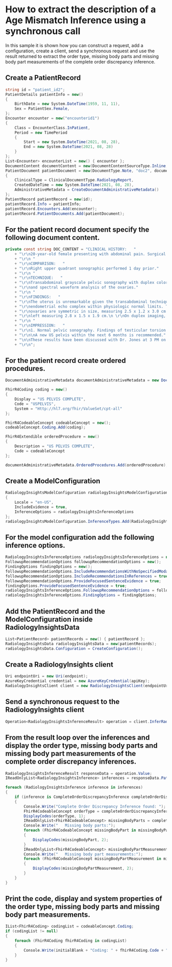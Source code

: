 # How to extract the description of a Age Mismatch Inference using a synchronous call

In this sample it is shown how you can construct a request, add a configuration, create a client, send a synchronous request and use the result returned to extract the order type, missing body parts and missing body part measurements of the complete order discrepancy inference.

## Create a PatientRecord

```C# Snippet:Complete_Order_Discrepancy_Sync_Tests_Samples_CreatePatientRecord
string id = "patient_id2";
PatientDetails patientInfo = new()
{
    BirthDate = new System.DateTime(1959, 11, 11),
    Sex = PatientSex.Female,
};
Encounter encounter = new("encounterid1")
{
    Class = EncounterClass.InPatient,
    Period = new TimePeriod
    {
        Start = new System.DateTime(2021, 08, 28),
        End = new System.DateTime(2021, 08, 28)
    }
};
List<Encounter> encounterList = new() { encounter };
DocumentContent documentContent = new(DocumentContentSourceType.Inline, DOC_CONTENT);
PatientDocument patientDocument = new(DocumentType.Note, "doc2", documentContent)
{
    ClinicalType = ClinicalDocumentType.RadiologyReport,
    CreatedDateTime = new System.DateTime(2021, 08, 28),
    AdministrativeMetadata = CreateDocumentAdministrativeMetadata()
};
PatientRecord patientRecord = new(id);
patientRecord.Info = patientInfo;
patientRecord.Encounters.Add(encounter);
patientRecord.PatientDocuments.Add(patientDocument);
```
## For the patient record document specify the following document content.
```C# Snippet:Complete_Order_Discrepancy_Sync_Tests_Samples_Doc_Content
private const string DOC_CONTENT = "CLINICAL HISTORY:   "
    + "\r\n20-year-old female presenting with abdominal pain. Surgical history significant for appendectomy."
    + "\r\n "
    + "\r\nCOMPARISON:   "
    + "\r\nRight upper quadrant sonographic performed 1 day prior."
    + "\r\n "
    + "\r\nTECHNIQUE:   "
    + "\r\nTransabdominal grayscale pelvic sonography with duplex color Doppler "
    + "\r\nand spectral waveform analysis of the ovaries."
    + "\r\n "
    + "\r\nFINDINGS:   "
    + "\r\nThe uterus is unremarkable given the transabdominal technique with "
    + "\r\nendometrial echo complex within physiologic normal limits. The "
    + "\r\novaries are symmetric in size, measuring 2.5 x 1.2 x 3.0 cm and the "
    + "\r\nleft measuring 2.8 x 1.5 x 1.9 cm.\n \r\nOn duplex imaging, Doppler signal is symmetric."
    + "\r\n "
    + "\r\nIMPRESSION:   "
    + "\r\n1. Normal pelvic sonography. Findings of testicular torsion."
    + "\r\n\nA new US pelvis within the next 6 months is recommended."
    + "\n\nThese results have been discussed with Dr. Jones at 3 PM on November 5 2020.\n "
    + "\r\n";
```
## For the patient record create ordered procedures.
```C# Snippet:Complete_Order_Discrepancy_Sync_Tests_Samples_CreateDocumentAdministrativeMetadata
DocumentAdministrativeMetadata documentAdministrativeMetadata = new DocumentAdministrativeMetadata();

FhirR4Coding coding = new()
{
    Display = "US PELVIS COMPLETE",
    Code = "USPELVIS",
    System = "Http://hl7.org/fhir/ValueSet/cpt-all"
};

FhirR4CodeableConcept codeableConcept = new();
codeableConcept.Coding.Add(coding);

FhirR4Extendible orderedProcedure = new()
{
    Description = "US PELVIS COMPLETE",
    Code = codeableConcept
};

documentAdministrativeMetadata.OrderedProcedures.Add(orderedProcedure);
```

## Create a ModelConfiguration

```C# Snippet:Complete_Order_Discrepancy_Sync_Tests_Samples_CreateModelConfiguration
RadiologyInsightsModelConfiguration radiologyInsightsModelConfiguration = new()
{
    Locale = "en-US",
    IncludeEvidence = true,
    InferenceOptions = radiologyInsightsInferenceOptions
};
radiologyInsightsModelConfiguration.InferenceTypes.Add(RadiologyInsightsInferenceType.CompleteOrderDiscrepancy);
```
## For the model configuration add the following inference options.
```C# Snippet:Complete_Order_Discrepancy_Sync_Tests_Samples_CreateRadiologyInsightsInferenceOptions
RadiologyInsightsInferenceOptions radiologyInsightsInferenceOptions = new();
FollowupRecommendationOptions followupRecommendationOptions = new();
FindingOptions findingOptions = new();
followupRecommendationOptions.IncludeRecommendationsWithNoSpecifiedModality = true;
followupRecommendationOptions.IncludeRecommendationsInReferences = true;
followupRecommendationOptions.ProvideFocusedSentenceEvidence = true;
findingOptions.ProvideFocusedSentenceEvidence = true;
radiologyInsightsInferenceOptions.FollowupRecommendationOptions = followupRecommendationOptions;
radiologyInsightsInferenceOptions.FindingOptions = findingOptions;
```

## Add the PatientRecord and the ModelConfiguration inside RadiologyInsightsData

```C# Snippet:Complete_Order_Discrepancy_Sync_Tests_Samples_AddRecordAndConfiguration
List<PatientRecord> patientRecords = new() { patientRecord };
RadiologyInsightsData radiologyInsightsData = new(patientRecords);
radiologyInsightsData.Configuration = CreateConfiguration();
```

## Create a RadiologyInsights client

```C# Snippet:Complete_Order_Discrepancy_Sync_Tests_Samples_CreateClient
Uri endpointUri = new Uri(endpoint);
AzureKeyCredential credential = new AzureKeyCredential(apiKey);
RadiologyInsightsClient client = new RadiologyInsightsClient(endpointUri, credential);
```

## Send a synchronous request to the RadiologyInsights client

```C# Snippet:Complete_Order_Discrepancy_Sync_Tests_Samples_synccall
Operation<RadiologyInsightsInferenceResult> operation = client.InferRadiologyInsights(WaitUntil.Completed, radiologyInsightsData);
```

## From the result loop over the inferences and display the order type, missing body parts and missing body part measurements of the complete order discrepancy inferences.

```C# Snippet:Complete_Order_Discrepancy_Sync_Tests_Samples_CompleteOrderDiscrepancyInference
RadiologyInsightsInferenceResult responseData = operation.Value;
IReadOnlyList<RadiologyInsightsInference> inferences = responseData.PatientResults[0].Inferences;

foreach (RadiologyInsightsInference inference in inferences)
{
    if (inference is CompleteOrderDiscrepancyInference completeOrderDiscrepancyInference)
    {
        Console.Write("Complete Order Discrepancy Inference found: ");
        FhirR4CodeableConcept orderType = completeOrderDiscrepancyInference.OrderType;
        DisplayCodes(orderType, 1);
        IReadOnlyList<FhirR4CodeableConcept> missingBodyParts = completeOrderDiscrepancyInference.MissingBodyParts;
        Console.Write("   Missing body parts:");
        foreach (FhirR4CodeableConcept missingBodyPart in missingBodyParts)
        {
            DisplayCodes(missingBodyPart, 2);
        }
        IReadOnlyList<FhirR4CodeableConcept> missingBodyPartMeasurements = completeOrderDiscrepancyInference.MissingBodyPartMeasurements;
        Console.Write("   Missing body part measurements:");
        foreach (FhirR4CodeableConcept missingBodyPartMeasurement in missingBodyPartMeasurements)
        {
            DisplayCodes(missingBodyPartMeasurement, 2);
        }
    }
}
```

## Print the code, display and system properties of the order type, missing body parts and missing body part measurements.

```C# Snippet:Complete_Order_Discrepancy_Sync_Tests_Samples_DisplayCodes
IList<FhirR4Coding> codingList = codeableConcept.Coding;
if (codingList != null)
{
    foreach (FhirR4Coding fhirR4Coding in codingList)
    {
        Console.Write(initialBlank + "Coding: " + fhirR4Coding.Code + ", " + fhirR4Coding.Display + " (" + fhirR4Coding.System + ")");
    }
}
```